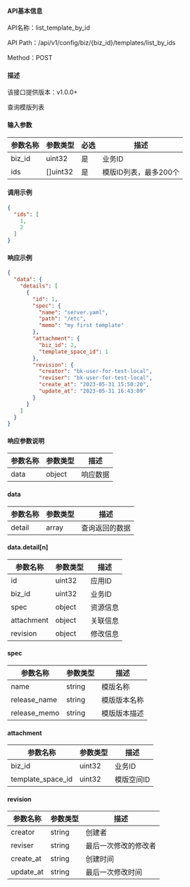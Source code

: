 #### API基本信息

API名称：list_template_by_id

API Path：/api/v1/config/biz/{biz_id}/templates/list_by_ids

Method：POST

#### 描述

该接口提供版本：v1.0.0+

查询模版列表

#### 输入参数

| 参数名称 | 参数类型 | 必选 | 描述                  |
| -------- | -------- | ---- | --------------------- |
| biz_id   | uint32   | 是   | 业务ID                |
| ids      | []uint32 | 是   | 模版ID列表，最多200个 |

#### 调用示例

```json
{
  "ids": [
    1,
    2
  ]
}
```

#### 响应示例

```json
{
  "data": {
    "details": [
      {
        "id": 1,
        "spec": {
          "name": "server.yaml",
          "path": "/etc",
          "memo": "my first template"
        },
        "attachment": {
          "biz_id": 2,
          "template_space_id": 1
        },
        "revision": {
          "creator": "bk-user-for-test-local",
          "reviser": "bk-user-for-test-local",
          "create_at": "2023-05-31 15:50:20",
          "update_at": "2023-05-31 16:43:09"
        }
      }
    ]
  }
}
```

#### 响应参数说明

| 参数名称 | 参数类型 | 描述     |
| -------- | -------- | -------- |
| data     | object   | 响应数据 |

#### data

| 参数名称 | 参数类型 | 描述           |
| -------- | -------- | -------------- |
| detail   | array    | 查询返回的数据 |

#### data.detail[n]

| 参数名称   | 参数类型 | 描述     |
| ---------- | -------- | -------- |
| id         | uint32   | 应用ID   |
| biz_id     | uint32   | 业务ID   |
| spec       | object   | 资源信息 |
| attachment | object   | 关联信息 |
| revision   | object   | 修改信息 |

#### spec

| 参数名称     | 参数类型 | 描述         |
| ------------ | -------- | ------------ |
| name         | string   | 模版名称     |
| release_name | string   | 模版版本名称 |
| release_memo | string   | 模版版本描述 |

#### attachment

| 参数名称          | 参数类型 | 描述       |
| ----------------- | -------- | ---------- |
| biz_id            | uint32   | 业务ID     |
| template_space_id | uint32   | 模版空间ID |

#### revision

| 参数名称  | 参数类型 | 描述                 |
| --------- | -------- | -------------------- |
| creator   | string   | 创建者               |
| reviser   | string   | 最后一次修改的修改者 |
| create_at | string   | 创建时间             |
| update_at | string   | 最后一次修改时间     |
